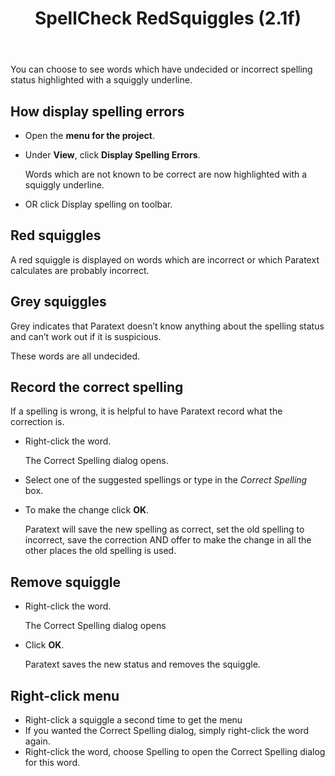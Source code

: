 ﻿---
title: SpellCheck RedSquiggles (2.1f)
---
You can choose to see words which have undecided or incorrect spelling status highlighted with a squiggly underline.

## How display spelling errors

-   Open the **menu for the project**.
-   Under **View**, click **Display Spelling Errors**.

    Words which are not known to be correct are now highlighted with a squiggly underline.

-   OR click Display spelling on toolbar.

## Red squiggles

A red squiggle is displayed on words which are incorrect or which Paratext calculates are probably incorrect.

## Grey squiggles

Grey indicates that Paratext doesn’t know anything about the spelling status and can’t work out if it is suspicious.

These words are all undecided.

## Record the correct spelling

If a spelling is wrong, it is helpful to have Paratext record what the correction is.

-   Right-click the word.

    The Correct Spelling dialog opens.

-   Select one of the suggested spellings or type in the *Correct Spelling* box.
-   To make the change click **OK**.

    Paratext will save the new spelling as correct, set the old spelling to incorrect, save the correction AND offer to make the change in all the other places the old spelling is used.

## Remove squiggle

-   Right-click the word.

    The Correct Spelling dialog opens

-   Click **OK**.

    Paratext saves the new status and removes the squiggle.

## Right-click menu

-   Right-click a squiggle a second time to get the menu
-   If you wanted the Correct Spelling dialog, simply right-click the word again.
-   Right-click the word, choose Spelling to open the Correct Spelling dialog for this word.
